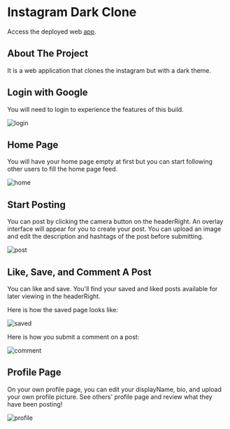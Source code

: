 # Instagram Dark Clone

Access the deployed web [app](https://igclone-e6728.web.app).

## About The Project

It is a web application that clones the instagram but with a dark theme.

## Login with Google

You will need to login to experience the features of this build.

![login](https://firebasestorage.googleapis.com/v0/b/igclone-e6728.appspot.com/o/app%2Figclone%20login.PNG?alt=media&token=24cebf09-dcf8-4b0c-b65d-8b54a51803bc)

## Home Page

You will have your home page empty at first but you can start following other users to fill the home page feed.

![home](https://firebasestorage.googleapis.com/v0/b/igclone-e6728.appspot.com/o/app%2Figclone%20home.PNG?alt=media&token=d8d7d42e-50c0-4c0c-a842-8818cb54093e)

## Start Posting

You can post by clicking the camera button on the headerRight. An overlay interface will appear for you to create your post. You can upload an image and edit the description and hashtags of the post before submitting.

![post](https://firebasestorage.googleapis.com/v0/b/igclone-e6728.appspot.com/o/app%2Figclone%20post.PNG?alt=media&token=a0cdc768-cece-447f-8af0-ce777ef31d47)

## Like, Save, and Comment A Post

You can like and save. You'll find your saved and liked posts available for later viewing in the headerRight. 

Here is how the saved page looks like:

![saved](https://firebasestorage.googleapis.com/v0/b/igclone-e6728.appspot.com/o/app%2Figclone%20saved.PNG?alt=media&token=f8c471f1-30db-4758-acae-bc2d02fe007f)

Here is how you submit a comment on a post:

![comment](https://firebasestorage.googleapis.com/v0/b/igclone-e6728.appspot.com/o/app%2Figclone%20comment.png?alt=media&token=0e6cbb20-4556-4f8b-a837-a928fabac52d)

## Profile Page

On your own profile page, you can edit your displayName, bio, and upload your own profile picture. See others' profile page and review what they have been posting!

![profile](https://firebasestorage.googleapis.com/v0/b/igclone-e6728.appspot.com/o/app%2Figclone%20profile.PNG?alt=media&token=fb7d5f7a-02de-4422-92b6-c591c5fda77f)